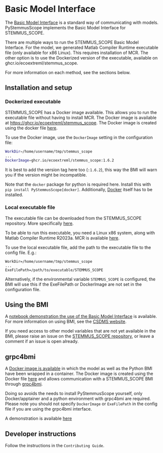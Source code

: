 # Basic Model Interface

The [Basic Model Interface](https://csdms.colorado.edu/wiki/BMI) is a standard way of communicating with models.
PyStemmusScope implements the Basic Model Interface for STEMMUS_SCOPE.

There are multiple ways to run the STEMMUS_SCOPE Basic Model Interface.
For the model, we generated Matlab Compiler Runtime executable file (only available for x86 Linux).
This requires installation of MCR.
The other option is to use the Dockerized version of the executable, available on ghcr.io/ecoextreml/stemmus_scope.

For more information on each method, see the sections below.

## Installation and setup

### Dockerized executable

STEMMUS_SCOPE has a Docker image available. This allows you to run the executable file without having to install MCR.
The Docker image is available at https://ghcr.io/ecoextreml/stemmus_scope. The Docker image is created using the docker file [here](https://github.com/EcoExtreML/STEMMUS_SCOPE/blob/main/Dockerfile).

To use the Docker image, use the `DockerImage` setting in the configuration file:
```sh
WorkDir=/home/username/tmp/stemmus_scope
...
DockerImage=ghcr.io/ecoextreml/stemmus_scope:1.6.2
```

It is best to add the version tag here too (`:1.6.2`), this way the BMI will warn you if the version might be incompatible.

Note that the `docker` package for python is required here. Install this with `pip install PyStemmusScope[docker]`.
Additionally, [Docker](https://docs.docker.com/get-docker/) itself has to be installed.

### Local executable file

The executable file can be downloaded from the STEMMUS_SCOPE repository. More specifically [here](https://github.com/EcoExtreML/STEMMUS_SCOPE/tree/main/run_model_on_snellius/exe).

To be able to run this executable, you need a Linux x86 system, along with Matlab Compiler Runtime R2023a. MCR is available [here](https://nl.mathworks.com/products/compiler/matlab-runtime.html).

To use the local executable file, add the path to the executable file to the config file. E.g.:
```
WorkDir=/home/username/tmp/stemmus_scope
...
ExeFilePath=/path/to/executable/STEMMUS_SCOPE
```

Alternatively, if the environmental variable `STEMMUS_SCOPE` is configured, the BMI will use this if the ExeFilePath or DockerImage are not set in the configuration file.

## Using the BMI

A [notebook demonstration the use of the Basic Model Interface](notebooks/BMI_demo.ipynb) is available.
For more information on using BMI, see the [CSDMS website](https://csdms.colorado.edu/wiki/BMI).

If you need access to other model variables that are not yet available in the BMI, please raise an issue on the [STEMMUS_SCOPE repository](https://github.com/EcoExtreML/STEMMUS_SCOPE/issues), or leave a comment if an issue is open already.

## grpc4bmi

A [Docker image is available](https://ghcr.io/ecoextreml/stemmus_scope-grpc4bmi) in which the model as well as the Python BMI have been wrapped in a container. The Docker image is created using the Docker file [here](https://github.com/EcoExtreML/STEMMUS_SCOPE_Processing/blob/main/Dockerfile) and allows communication with a STEMMUS_SCOPE BMI through [grpc4bmi](https://grpc4bmi.readthedocs.io/en/latest/).

Doing so avoids the needs to install PyStemmusScope yourself, only Docker/apptainer and a python environment with grpc4bmi are required. Please note you should not specify `DockerImage` or `ExeFilePath` in the config file if you are using the grpc4bmi interface.

A demonstration is available [here](notebooks/grpc4bmi_demo.ipynb)

## Developer instructions

Follow the instructions in the `Contributing Guide`.
